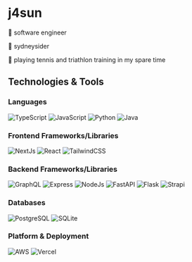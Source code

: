 # j4sun
🌟 software engineer

📍 sydneysider

🚴 playing tennis and triathlon training in my spare time

## Technologies & Tools

### Languages
![TypeScript](https://img.shields.io/badge/TypeScript-informational?style=flat&logo=typescript&logoColor=white&color=2bbc8a)
![JavaScript](https://img.shields.io/badge/JavaScript-informational?style=flat&logo=javascript&logoColor=white&color=2bbc8a)
![Python](https://img.shields.io/badge/Python-informational?style=flat&logo=python&logoColor=white&color=2bbc8a)
![Java](https://img.shields.io/badge/Java-informational?style=flat&logo=java&logoColor=white&color=2bbc8a)

### Frontend Frameworks/Libraries
![NextJs](https://img.shields.io/badge/Next.js-informational?style=flat&logo=next.js&logoColor=white&color=2bbc8a)
![React](https://img.shields.io/badge/React-informational?style=flat&logo=react&logoColor=white&color=2bbc8a)
![TailwindCSS](https://img.shields.io/badge/TailwindCSS-informational?style=flat&logo=tailwind-css&logoColor=white&color=2bbc8a)

### Backend Frameworks/Libraries
![GraphQL](https://img.shields.io/badge/GraphQL-informational?style=flat&logo=graphql&logoColor=white&color=2bbc8a)
![Express](https://img.shields.io/badge/Express-informational?style=flat&logo=express&logoColor=white&color=2bbc8a)
![NodeJs](https://img.shields.io/badge/Node.js-informational?style=flat&logo=node.js&logoColor=white&color=2bbc8a)
![FastAPI](https://img.shields.io/badge/FastAPI-informational?style=flat&logo=fastapi&logoColor=white&color=2bbc8a)
![Flask](https://img.shields.io/badge/Flask-informational?style=flat&logo=flask&logoColor=white&color=2bbc8a)
![Strapi](https://img.shields.io/badge/Strapi-informational?style=flat&logo=strapi&logoColor=white&color=2bbc8a)

### Databases
![PostgreSQL](https://img.shields.io/badge/PostgreSQL-informational?style=flat&logo=postgresql&logoColor=white&color=2bbc8a)
![SQLite](https://img.shields.io/badge/SQLite-informational?style=flat&logo=sqlite&logoColor=white&color=2bbc8a)

### Platform & Deployment
![AWS](https://img.shields.io/badge/AWS-informational?style=flat&logo=amazon-aws&logoColor=white&color=2bbc8a)
![Vercel](https://img.shields.io/badge/Vercel-informational?style=flat&logo=vercel&logoColor=white&color=2bbc8a)
